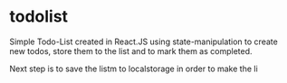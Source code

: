 # todolist

Simple Todo-List created in React.JS using state-manipulation to create new todos,
store them to the list and to mark them as completed.

Next step is to save the listm to localstorage in order to make the li
